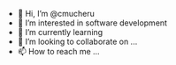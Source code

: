 - 👋 Hi, I’m @cmucheru
- 👀 I’m interested in software development
- 🌱 I’m currently learning 
- 💞️ I’m looking to collaborate on ...
- 📫 How to reach me ...

<!---
cmucheru/cmucheru is a ✨ special ✨ repository because its `README.md` (this file) appears on your GitHub profile.
You can click the Preview link to take a look at your changes.
--->
